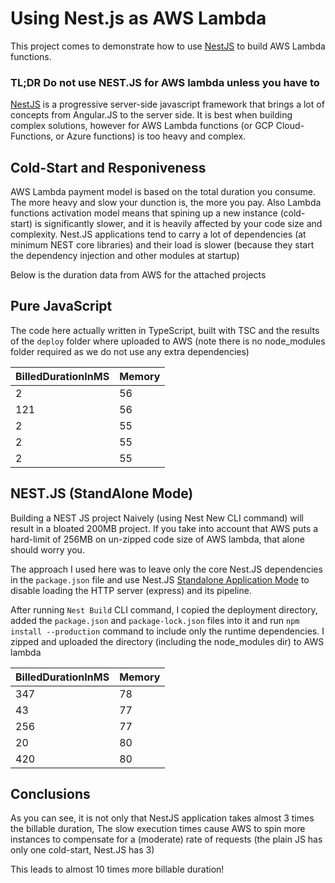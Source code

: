 # Using Nest.js as AWS Lambda
This project comes to demonstrate how to use [NestJS](https://nestjs.com/) to build AWS Lambda functions.
### TL;DR Do not use NEST.JS for AWS lambda unless you have to
 [NestJS](https://nestjs.com/) is a progressive server-side javascript framework that brings a lot of concepts from Angular.JS to the server side.
 It is best when building complex solutions, however for AWS Lambda functions (or GCP Cloud-Functions, or Azure functions) is too heavy and complex.
 ## Cold-Start and Responiveness
 AWS Lambda payment model is based on the total duration you consume. The more heavy and slow your dunction is, the more you pay.
 Also Lambda functions activation model means that spining up a new instance (cold-start) is significantly slower, and it is heavily affected by your code size and complexity.
 Nest.JS applications tend to carry a lot of dependencies (at minimum NEST core libraries) and their load is slower (because they start the dependency injection and other modules at startup)
 
 Below is the duration data from AWS for the attached projects

 ## Pure JavaScript
 The code here actually written in TypeScript, built with TSC and the results of the `deploy` folder where uploaded to AWS (note there is no node_modules folder required as we do not use any extra dependencies)

| BilledDurationInMS | Memory |
|---|---|
| 2 | 56|
| 121 | 56 |
|2 | 55 |
|2 | 55 |
|2 | 55 |

## NEST.JS (StandAlone Mode)
Building a NEST JS project Naively (using Nest New CLI command) will result in a bloated 200MB project.
If you take into account that AWS puts a hard-limit of 256MB on un-zipped code size of AWS lambda, that alone should worry you.

The approach I used here was to leave only the core Nest.JS dependencies in the `package.json` file and use Nest.JS [Standalone Application Mode](https://docs.nestjs.com/standalone-applications) to disable loading the HTTP server (express) and its pipeline.

After running `Nest Build` CLI command, I copied the deployment directory, added the `package.json` and `package-lock.json` files into it and run `npm install --production` command to include only the runtime dependencies.
I zipped and uploaded the directory (including the node_modules dir) to AWS lambda

| BilledDurationInMS | Memory |
|---|---|
| 347 | 78 |
| 43 | 77 |
| 256 | 77 |
| 20 | 80 |
| 420 | 80 |

## Conclusions
As you can see, it is not only that NestJS application takes almost 3 times the billable duration, The slow execution times cause AWS to spin more instances to compensate for a (moderate) rate of requests (the plain JS has only one cold-start, Nest.JS has 3)

This leads to almost 10 times more billable duration!